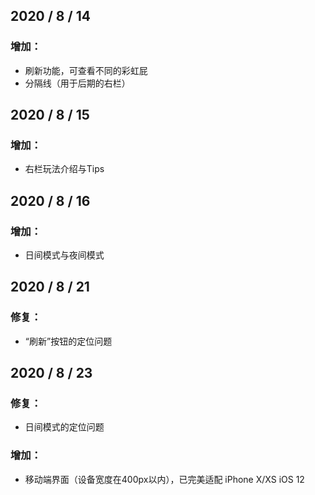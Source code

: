 ## 2020 / 8 / 14
### 增加：
+ 刷新功能，可查看不同的彩虹屁
+ 分隔线（用于后期的右栏）
## 2020 / 8 / 15
### 增加：
+ 右栏玩法介绍与Tips
## 2020 / 8 / 16
### 增加：
+ 日间模式与夜间模式
## 2020 / 8 / 21
### 修复：
+ “刷新”按钮的定位问题
## 2020 / 8 / 23
### 修复：
+ 日间模式的定位问题
### 增加：
+ 移动端界面（设备宽度在400px以内），已完美适配 iPhone X/XS iOS 12
